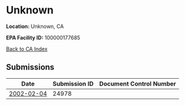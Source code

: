 # Unknown

**Location:** Unknown, CA

**EPA Facility ID:** 100000177685

[Back to CA Index](../../index.md)

## Submissions

| Date | Submission ID | Document Control Number |
|------|--------------|-------------------------|
| [2002-02-04](submissions/24978.md) | 24978 |  |
